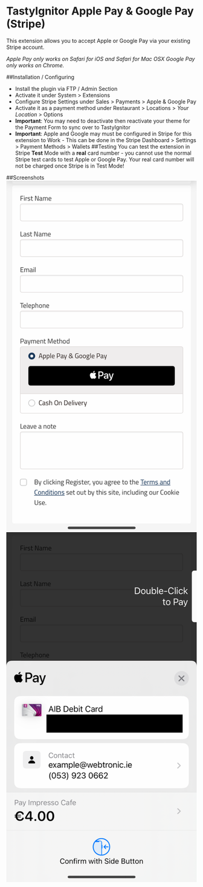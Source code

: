 # TastyIgnitor Apple Pay & Google Pay (Stripe)

This extension allows you to accept Apple or Google Pay via your existing Stripe account.

_Apple Pay only works on Safari for iOS and Safari for Mac OSX
Google Pay only works on Chrome._

##Installation / Configuring
- Install the plugin via FTP / Admin Section
- Activate it under System > Extensions
- Configure Stripe Settings under Sales > Payments > Apple & Google Pay
- Activate it as a payment method under Restaurant > Locations > *Your Location* > Options
- **Important**: You may need to deactivate then reactivate your theme for the Payment Form to sync over to TastyIgnitor
- **Important**: Apple and Google may must be configured in Stripe for this extension to Work -  This can be done in the Stripe Dashboard > Settings > Payment Methods > Wallets
##Testing
You can test the extension in Stripe **Test** Mode with a **real** card number - you cannot use the normal Stripe test cards to test Apple or Google Pay. Your real card number will not be charged once Stripe is in Test Mode!


##Screenshots
![Screenshot](https://github.com/WebtronicIE/ti_googleapplepay/blob/main/assets/images/screenshot-2.png "Screenshot of UI")
![Screenshot](https://github.com/WebtronicIE/ti_googleapplepay/blob/main/assets/images/screenshot-1.png "Screenshot of UI")